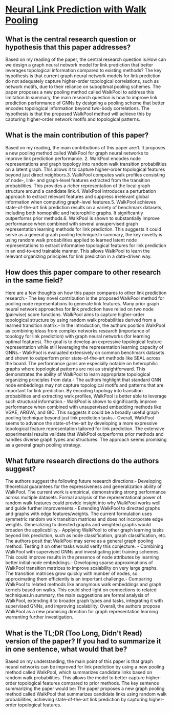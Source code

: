 # [Neural Link Prediction with Walk Pooling](https://arxiv.org/abs/2110.04375)

## What is the central research question or hypothesis that this paper addresses?

Based on my reading of the paper, the central research question is:How can we design a graph neural network model for link prediction that better leverages topological information compared to existing methods? The key hypothesis is that current graph neural network models for link prediction do not adequately capture higher-order topological correlations, such as network motifs, due to their reliance on suboptimal pooling schemes. The paper proposes a new pooling method called WalkPool to address this limitation.In summary, the main research question is how to improve link prediction performance of GNNs by designing a pooling scheme that better encodes topological information beyond two-body correlations. The hypothesis is that the proposed WalkPool method will achieve this by capturing higher-order network motifs and topological patterns.


## What is the main contribution of this paper?

Based on my reading, the main contributions of this paper are:1. It proposes a new pooling method called WalkPool for graph neural networks to improve link prediction performance. 2. WalkPool encodes node representations and graph topology into random walk transition probabilities on a latent graph. This allows it to capture higher-order topological features beyond just direct neighbors.3. WalkPool computes walk profiles consisting of node-, link- and graph-level features extracted from the transition probabilities. This provides a richer representation of the local graph structure around a candidate link.4. WalkPool introduces a perturbation approach to extract relevant features and suppress irrelevant global information when computing graph-level features.5. WalkPool achieves state-of-the-art link prediction results on a variety of benchmark datasets, including both homophilic and heterophilic graphs. It significantly outperforms prior methods.6. WalkPool is shown to substantially improve performance when combined with several unsupervised graph representation learning methods for link prediction. This suggests it could serve as a general graph pooling technique.In summary, the key novelty is using random walk probabilities applied to learned latent node representations to extract informative topological features for link prediction in an end-to-end trainable manner. This allows WalkPool to learn the relevant organizing principles for link prediction in a data-driven way.


## How does this paper compare to other research in the same field?

Here are a few thoughts on how this paper compares to other link prediction research:- The key novel contribution is the proposed WalkPool method for pooling node representations to generate link features. Many prior graph neural network approaches for link prediction have relied on two node (pairwise) score functions. WalkPool aims to capture higher-order topological structure by using random walk probabilities derived from a learned transition matrix.- In the introduction, the authors position WalkPool as combining ideas from complex networks research (importance of topology for link prediction) with graph neural networks (for learning optimal features). The goal is to develop an expressive topological feature representation while still leveraging the representation learning capacity of GNNs.- WalkPool is evaluated extensively on common benchmark datasets and shown to outperform prior state-of-the-art methods like SEAL across the board. The performance gains are especially notable on heterophilic graphs where topological patterns are not as straightforward. This demonstrates the ability of WalkPool to learn appropriate topological organizing principles from data.- The authors highlight that standard GNN node embeddings may not capture topological motifs and patterns that are important for link prediction. By encoding topology into transition probabilities and extracting walk profiles, WalkPool is better able to leverage such structural information.- WalkPool is shown to significantly improve performance when combined with unsupervised embedding methods like VGAE, ARGVA, and GIC. This suggests it could be a broadly useful graph pooling technique beyond just link prediction tasks.- Overall, WalkPool seems to advance the state-of-the-art by developing a more expressive topological feature representation tailored for link prediction. The extensive experimental results validate that WalkPool outperforms prior methods and handles diverse graph types and structures. The approach seems promising as a general graph pooling strategy.


## What future research directions do the authors suggest?

The authors suggest the following future research directions:- Developing theoretical guarantees for the expressiveness and generalization ability of WalkPool. The current work is empirical, demonstrating strong performance across multiple datasets. Formal analysis of the representational power of random walk features could provide insight into why WalkPool works well and guide further improvements.- Extending WalkPool to directed graphs and graphs with edge features/weights. The current formulation uses symmetric random walk transition matrices and does not incorporate edge weights. Generalizing to directed graphs and weighted graphs would broaden the applicability.- Applying WalkPool to other graph learning tasks beyond link prediction, such as node classification, graph classification, etc. The authors posit that WalkPool may serve as a general graph pooling method. Testing it on other tasks would verify this conjecture. - Combining WalkPool with supervised GNNs and investigating joint training schemes. This could improve results in the presence of node attributes by learning better initial node embeddings.- Developing sparse approximations of WalkPool transition matrices to improve scalability on very large graphs. The transition matrices grow quickly with number of nodes, so approximating them efficiently is an important challenge.- Comparing WalkPool to related methods like anonymous walk embeddings and graph kernels based on walks. This could shed light on connections to related techniques.In summary, the main suggestions are formal analysis of WalkPool, extending it to broader graph types and tasks, integrating it with supervised GNNs, and improving scalability. Overall, the authors propose WalkPool as a new promising direction for graph representation learning warranting further investigation.


## What is the TL;DR (Too Long, Didn't Read) version of the paper? If you had to summarize it in one sentence, what would that be?

Based on my understanding, the main point of this paper is that graph neural networks can be improved for link prediction by using a new pooling method called WalkPool, which summarizes candidate links based on random walk probabilities. This allows the model to better capture higher-order topological features compared to prior methods. The key sentence summarizing the paper would be: The paper proposes a new graph pooling method called WalkPool that summarizes candidate links using random walk probabilities, achieving state-of-the-art link prediction by capturing higher-order topological features.
